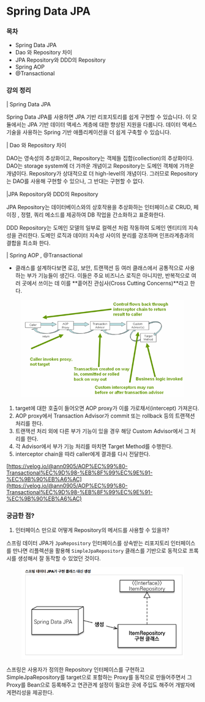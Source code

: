 # Spring Data JPA

### 목차

* Spring Data JPA
* Dao 와 Repository 차이
* JPA Repository와 DDD의 Repository
* Spring AOP
* @Transactional

### 강의 정리

\| Spring Data JPA

Spring Data JPA를 사용하면 JPA 기반 리포지토리를 쉽게 구현할 수 있습니다. 이 모듈에서는 JPA 기반 데이터 액세스 계층에 대한 향상된 지원을 다룹니다. 데이터 액세스 기술을 사용하는 Spring 기반 애플리케이션을 더 쉽게 구축할 수 있습니다.

\| Dao 와 Repository 차이

DAO는 영속성의 추상화이고, Repository는 객체들 집합(collection)의 추상화이다. DAO는 storage system에 더 가까운 개념이고 Repository는 도메인 객체에 가까운 개념이다. Repository가 상대적으로 더 high-level의 개념이다. 그러므로 Repository는 DAO를 사용해 구현할 수 있으나, 그 반대는 구현할 수 없다.

|JPA Repository와 DDD의 Repository

JPA Repository는 데이터베이스와의 상호작용을 추상화하는 인터페이스로 CRUD, 페이징 , 정렬, 쿼리 메소드를 제공하여 DB 작업을 간소화하고 표준화한다.

DDD Repository는 도메인 모델의 일부로 컬렉션 처럼 작동하여 도메인 엔티티의 지속성을 관리한다. 도메인 로직과 데이터 지속성 사이의 분리를 강조하며 인프라계층과의 결합을 최소화 한다.

\| Spring AOP , @Transactional

* 클래스를 설계하다보면 로깅, 보안, 트랜잭션 등 여러 클래스에서 공통적으로 사용하는 부가 기능들이 생긴다. 이들은 주요 비즈니스 로직은 아니지만, 반복적으로 여러 곳에서 쓰이는 데 이를 **흩어진 관심사(Cross Cutting Concerns)**라고 한다.

<figure><img src="../.gitbook/assets/image (1) (1) (1).png" alt=""><figcaption></figcaption></figure>

1. target에 대한 호출이 들어오면 AOP proxy가 이를 가로채서(intercept) 가져온다.
2. AOP proxy에서 Transaction Advisor가 commit 또는 rollback 등의 트랜잭션 처리를 한다.
3. 트랜잭션 처리 외에 다른 부가 기능이 있을 경우 해당 Custom Advisor에서 그 처리를 한다.
4. 각 Advisor에서 부가 기능 처리를 마치면 Target Method를 수행한다.
5. interceptor chain을 따라 caller에게 결과를 다시 전달한다.

[https://velog.io/@ann0905/AOP%EC%99%80-Transactional%EC%9D%98-%EB%8F%99%EC%9E%91-%EC%9B%90%EB%A6%AC](https://velog.io/@ann0905/AOP%EC%99%80-Transactional%EC%9D%98-%EB%8F%99%EC%9E%91-%EC%9B%90%EB%A6%AC)



### 궁금한 점?

1. 인터페이스 만으로 어떻게 Repository의 메서드를 사용할 수 있을까?

스프링 데이터 JPA가 `JpaRepository` 인터페이스를 상속받는 리포지토리 인터페이스를 만나면 리플렉션을 활용해 `SimpleJpaRepository` 클래스를 기반으로 동적으로 프록시를 생성해서 잘 동작할 수 있었던 것이다.

<figure><img src="../.gitbook/assets/image (2).png" alt=""><figcaption></figcaption></figure>

스프링은 사용자가 정의한 Repository 인터페이스를 구현하고 SimpleJpaRepository를 target으로 포함하는 Proxy를 동적으로 만들어주면서 그 Proxy를 Bean으로 등록해주고 연관관계 설정이 필요한 곳에 주입도 해주어 개발자에게편리성을 제공한다.
